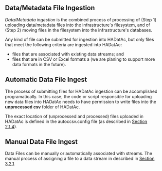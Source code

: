 ## Data/Metadata File Ingestion

_Data/Metadata ingestion_ is the combined process of processing of (Step 1) uploading data/metadata files into the infrastructure's filesystem, and of (Step 2) moving files in the filesystem into the infrastructure's databases.  

Any kind of file can be submitted for ingestion into HADatAc, but only files that meet the following criteria are ingested into HADatAc: 

* files that are associated with existing data streams; and 
* files that are in CSV or Excel formats a (we are planing to support more data formats in the future). 

## Automatic Data File Ingest

The process of submitting files for HADatAc ingestion can be accomplished programatically. In this case, the code or script responsible for uploading new data files into HADatAc needs to have permission to write files into the __unprocessed csv__ folder of HADatAc.

The exact location of (unprocessed and processed) files uploaded in HADatAc is defined in the autoccsv.config file (as described in [Section 2.1.4](https://github.com/paulopinheiro1234/hadatac/wiki/2.1.-Software-Configuration#214-setting-up-autoccsvconfig)). 

## Manual Data File Ingest

Data Files can be manually or automatically associated with streams. The manual process of assigning a file to a data stream in described in [Section 3.2.1](https://github.com/paulopinheiro1234/hadatac/wiki/3.2.1.-Data-File-Preparation). 


